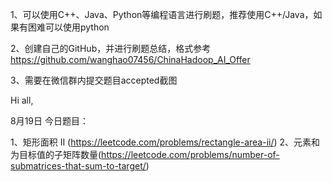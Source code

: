 1、可以使用C++、Java、Python等编程语言进行刷题，推荐使用C++/Java，如果有困难可以使用python

2、创建自己的GitHub，并进行刷题总结，格式参考
https://github.com/wanghao07456/ChinaHadoop_AI_Offer

3、需要在微信群内提交题目accepted截图

Hi all,

8月19日
今日题目：


1、矩形面积 II (https://leetcode.com/problems/rectangle-area-ii/)
2、元素和为目标值的子矩阵数量(https://leetcode.com/problems/number-of-submatrices-that-sum-to-target/)
